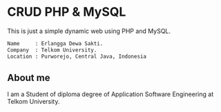 # CRUD PHP & MySQL

This is just a simple dynamic web using PHP and MySQL.

```bash
Name     : Erlangga Dewa Sakti.
Company  : Telkom University.
Location : Purworejo, Central Java, Indonesia
```

## About me

I am a Student of diploma degree of Application Software Engineering at Telkom University.
